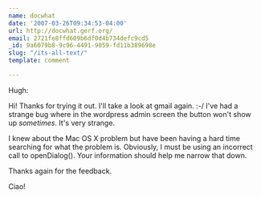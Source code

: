 ```yaml
---
name: docwhat
date: '2007-03-26T09:34:53-04:00'
url: http://docwhat.gerf.org/
email: 2721fe8ffd609b6df0d4b734defc9cd5
_id: 9a6079b8-9c96-4491-9059-fd11b389698e
slug: "/its-all-text/"
template: comment

---
```


Hugh:

Hi!  Thanks for trying it out.  I'll take a look at gmail again. :-/  I've had a strange bug where in the wordpress admin screen the button won't show up <em>sometimes</em>.  It's very strange.

I knew about the Mac OS X problem but have been having a hard time searching for what the problem is.  Obviously, I must be using an incorrect call to openDialog().  Your information should help me narrow that down.

Thanks again for the feedback.

Ciao!
